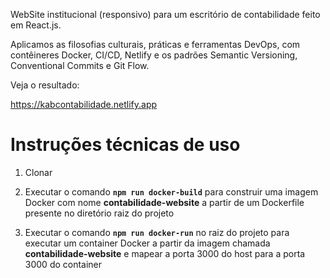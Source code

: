 WebSite institucional (responsivo) para um escritório de contabilidade feito em React.js.

Aplicamos as filosofias culturais, práticas e ferramentas DevOps, com contêineres Docker, CI/CD, Netlify e os padrões Semantic Versioning, Conventional Commits e Git Flow.

Veja o resultado:

https://kabcontabilidade.netlify.app

# Instruções técnicas de uso

1. Clonar

2. Executar o comando **`npm run docker-build`** para construir uma imagem Docker com nome **contabilidade-website** a partir de um Dockerfile presente no diretório raiz do projeto

3. Executar o comando **`npm run docker-run`** no raiz do projeto para executar um container Docker a partir da imagem chamada **contabilidade-website** e mapear a porta 3000 do host para a porta 3000 do container
